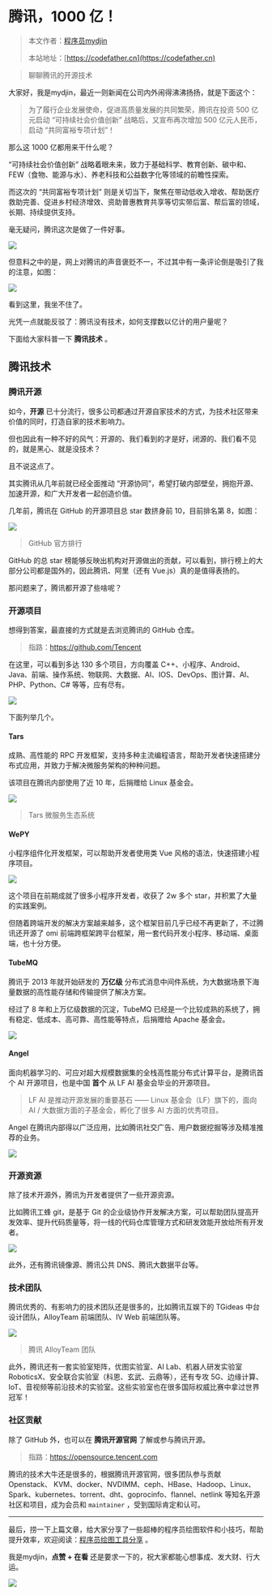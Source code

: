 # 腾讯，1000 亿！

> 本文作者：[程序员mydjin](https://yuyuanweb.feishu.cn/wiki/Abldw5WkjidySxkKxU2cQdAtnah)
>
> 本站地址：[https://codefather.cn](https://codefather.cn)

> 聊聊腾讯的开源技术

大家好，我是mydjin，最近一则新闻在公司内外闹得沸沸扬扬，就是下面这个：

> 为了履行企业发展使命，促进高质量发展的共同繁荣，腾讯在投资 500 亿元启动 “可持续社会价值创新” 战略后，又宣布再次增加 500 亿元人民币，启动 “共同富裕专项计划”！

那么这 1000 亿都用来干什么呢？

“可持续社会价值创新” 战略着眼未来，致力于基础科学、教育创新、碳中和、FEW（食物、能源与水）、养老科技和公益数字化等领域的前瞻性探索。

而这次的 “共同富裕专项计划”  则是关切当下，聚焦在带动低收入增收、帮助医疗救助完善、促进乡村经济增效、资助普惠教育共享等切实带后富、帮后富的领域，长期、持续提供支持。

毫无疑问，腾讯这次是做了一件好事。

![](https://pic.yupi.icu/5563/202311091223057.png)

但意料之中的是，网上对腾讯的声音褒贬不一，不过其中有一条评论倒是吸引了我的注意，如图：

![](https://pic.yupi.icu/5563/202311091223033.png)

看到这里，我坐不住了。

光凭一点就能反驳了：腾讯没有技术，如何支撑数以亿计的用户量呢？

下面给大家科普一下 **腾讯技术** 。

## 腾讯技术

### 腾讯开源

如今，**开源** 已十分流行，很多公司都通过开源自家技术的方式，为技术社区带来价值的同时，打造自家的技术影响力。

但也因此有一种不好的风气：开源的、我们看到的才是好，闭源的、我们看不见的，就是黑心、就是没技术？

且不说这点了。

其实腾讯从几年前就已经全面推动 “开源协同”，希望打破内部壁垒，拥抱开源、加速开源，和广大开发者一起创造价值。

几年前，腾讯在 GitHub 的开源项目总 star 数挤身前 10，目前排名第 8，如图：

![](https://pic.yupi.icu/5563/202311091223046.png)

> GitHub 官方排行

GitHub 的总 star 榜能够反映出机构对开源做出的贡献，可以看到，排行榜上的大部分公司都是国外的，因此腾讯、阿里（还有 Vue.js）真的是值得表扬的。

那问题来了，腾讯都开源了些啥呢？

### 开源项目

想得到答案，最直接的方式就是去浏览腾讯的 GitHub 仓库。

> 指路：https://github.com/Tencent

在这里，可以看到多达 130 多个项目，方向覆盖 C++、小程序、Android、Java、前端、操作系统、物联网、大数据、AI、IOS、DevOps、图计算、AI、PHP、Python、C# 等等，应有尽有。

![](https://pic.yupi.icu/5563/202311091223051.png)

下面列举几个。

#### Tars

成熟、高性能的 RPC 开发框架，支持多种主流编程语言，帮助开发者快速搭建分布式应用，并致力于解决微服务架构的种种问题。

该项目在腾讯内部使用了近 10 年，后捐赠给 Linux 基金会。

![](https://pic.yupi.icu/5563/202311091223070.png)

> Tars 微服务生态系统

#### WePY

小程序组件化开发框架，可以帮助开发者使用类 Vue 风格的语法，快速搭建小程序项目。

![](https://pic.yupi.icu/5563/202311091223982.png)

这个项目在前期成就了很多小程序开发者，收获了 2w 多个 star，并积累了大量的实践案例。

但随着跨端开发的解决方案越来越多，这个框架目前几乎已经不再更新了，不过腾讯还开源了 omi 前端跨框架跨平台框架，用一套代码开发小程序、移动端、桌面端，也十分方便。

#### TubeMQ

腾讯于 2013 年就开始研发的 **万亿级** 分布式消息中间件系统，为大数据场景下海量数据的高性能存储和传输提供了解决方案。

经过了 8 年和上万亿级数据的沉淀，TubeMQ 已经是一个比较成熟的系统了，拥有稳定、低成本、高可靠、高性能等特点，后捐赠给 Apache 基金会。

![](https://pic.yupi.icu/5563/202311091223533.jpeg)

#### Angel

面向机器学习的、可应对超大规模数据集的全栈高性能分布式计算平台，是腾讯首个 AI 开源项目，也是中国 **首个** 从 LF AI 基金会毕业的开源项目。

> LF AI 是推动开源发展的重要基石 —— Linux 基金会（LF）旗下的，面向 AI / 大数据方面的子基金会，孵化了很多 AI 方面的优秀项目。

Angel 在腾讯内部得以广泛应用，比如腾讯社交广告、用户数据挖掘等涉及精准推荐的业务。

![](https://pic.yupi.icu/5563/202311091223532.png)

### 开源资源

除了技术开源外，腾讯为开发者提供了一些开源资源。

比如腾讯工蜂 git，是基于 Git 的企业级协作开发解决方案，可以帮助团队提高开发效率、提升代码质量等，将一线的代码仓库管理方式和研发效能开放给所有开发者。

![](https://pic.yupi.icu/5563/202311091223606.png)

此外，还有腾讯镜像源、腾讯公共 DNS、腾讯大数据平台等。

### 技术团队

腾讯优秀的、有影响力的技术团队还是很多的，比如腾讯互娱下的 TGideas 中台设计团队，AlloyTeam 前端团队、IV Web 前端团队等。

![](https://pic.yupi.icu/5563/202311091223599.jpeg)

> 腾讯 AlloyTeam 团队

此外，腾讯还有一套实验室矩阵，优图实验室、AI Lab、机器人研发实验室 RoboticsX、安全联合实验室（科恩、玄武、云鼎等），还有专攻 5G、边缘计算、IoT、音视频等前沿技术的实验室。这些实验室也在很多国际权威比赛中拿过世界冠军！

### 社区贡献

除了 GitHub 外，也可以在 **腾讯开源官网** 了解或参与腾讯开源。

> 指路：https://opensource.tencent.com

腾讯的技术大牛还是很多的，根据腾讯开源官网，很多团队参与贡献 Openstack、 KVM、docker、NVDIMM、ceph、HBase、Hadoop、Linux、Spark、kubernetes、torrent、dht、goprocinfo、flannel、netlink 等知名开源社区和项目，成为会员和 `maintainer` ，受到国际肯定和认可。



------


最后，捞一下上篇文章，给大家分享了一些超棒的程序员绘图软件和小技巧，帮助提升效率，欢迎阅读：[程序员绘图工具分享](https://mp.weixin.qq.com/s?__biz=MzI1NDczNTAwMA==&mid=2247500493&idx=1&sn=26433cdde06f2bde7a1799564793c991&scene=21#wechat_redirect) 。

我是mydjin，**点赞 + 在看** 还是要求一下的，祝大家都能心想事成、发大财、行大运。

![](https://pic.yupi.icu/5563/202311091223621.png)
